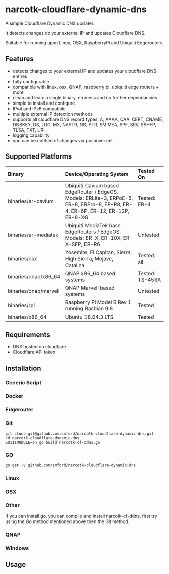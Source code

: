 # narcotk-cloudflare-dynamic-dns 
A simple Cloudflare Dynamic DNS updater.

It detects changes do your external IP and updates Cloudflare DNS.

Suitable for running upon Linux, OSX, RaspberryPi and Ubiquiti Edgerouters

## Features

- detects changes to your external IP and updates your cloudflare DNS entries
- fully configurable
- compatible with linux, osx, QNAP, raspberry pi, ubiquiti edge routers + more
- clean and lean: a single binary, no mess and no further dependancies
- simple to install and configure
- IPv4 and IPv6 compatible
- multiple external IP detection methods
- supports all cloudflare DNS record types: A, AAAA, CAA, CERT, CNAME, DNSKEY, DS, LOC, MX, NAPTR, NS, PTR, SMIMEA, SPF, SRV, SSHFP, TLSA, TXT, URI
- logging capability
- you can be notified of changes via pushover.net

## Supported Platforms

| Binary | Device/Operating System | Tested On |
| :--- | :--- | :--- |
| binaries/er-cavium | Ubiquiti Cavium based EdgeRouter / EdgeOS.  Models: ERLite-3, ERPoE-5, ER-8, ERPro-8, EP-R8, ER-4, ER-6P, ER-12, ER-12P, ER-8-XG | Tested: ER-4 |
| binaries/er-mediatek | Ubiquiti MediaTek base EdgeRouters / EdgeOS.  Models: ER-X, ER-10X, ER-X-SFP, ER-R6 | Untested |
| binaries/osx | Yosemite, El Capitan, Sierra, High Sierra, Mojave, Catalina | Tested: all |
| binaries/qnap/x86_64 | QNAP x86_64 based systems | Tested: TS-453A |
| binaries/qnap/marvell | QNAP Marvell based systems | Untested |
| binaries/rpi | Raspberry Pi Model B Rev 1 running Rasbian 9.8 | Tested |
| binaries/x86_64 | Ubuntu 18.04.3 LTS | Tested |

## Requirements

- DNS hosted on cloudflare
- Cloudflare API token

## Installation

### Generic Script

### Docker

### Edgerouter

### Git
```
git clone git@github.com:smford/narcotk-cloudflare-dynamic-dns.git
cd narcotk-cloudflare-dynamic-dns
GO111MODULE=on go build narcotk-cf-ddns.go
```


### GO
```
go get -v github.com/smford/narcotk-cloudflare-dynamic-dns
```

### Linux

### OSX

### Other

If you can install go, you can compile and install narcotk-cf-ddns, first try using the Go method mentioned above then the Git method.

### QNAP

### Windows


## Usage
